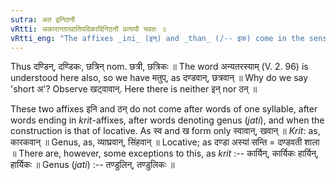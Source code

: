 ```yaml
---
sutra: अत इनिठनौ
vRtti: अकारान्तात्प्रातिपदिकादिनिठनौ प्रत्ययौ भवतः ॥
vRtti_eng: "The affixes _ini_ (इन्) and _than_ (/-- इक) come in the sense of _matup_, after nominal stems ending in short अ; and in the alternative _matup_ also comes."
---
```

Thus दण्डिन्, दण्डिकः, छत्रिन् nom. छत्री, छत्रिकः ॥ The word अन्यतरस्याम् (V. 2. 96) is understood here also, so we have मतुप्, as दण्डवान्, छत्रवान् ॥ Why do we say 'short अ'? Observe खट्वावान्. Here there is neither इन् nor ठन् ॥

These two affixes इनि and ठन् do not come after words of one syllable, after words ending in _krit_-affixes, after words denoting genus (_jati_), and when the construction is that of locative. As स्व and ख form only स्वावान्, खवान् ॥ _Krit_: as, कारकवान् ॥ Genus, as, व्याघ्रवान्, सिंहवान् ॥ Locative; as दण्डा अस्यां सन्ति = दण्डवती शाला ॥ There are, however, some exceptions to this, as _krit_ :-- कार्यिन्, कार्यिकः हार्यिन्, हार्यिकः ॥ Genus (_jati_) :-- तण्डुलिन्, तण्डुलिकः ॥
